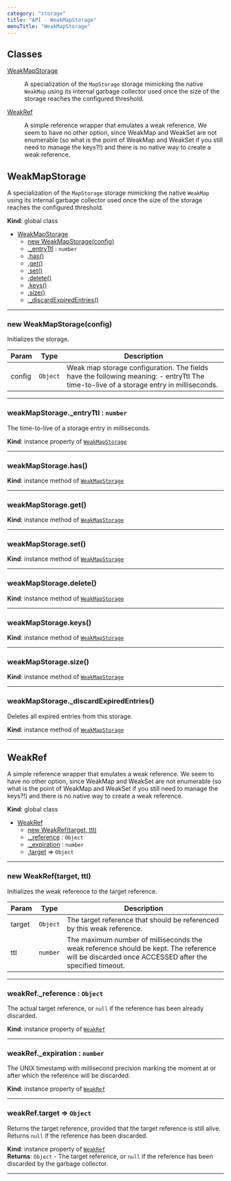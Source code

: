 ```yaml
---
category: "storage"
title: "API - WeakMapStorage"
menuTitle: "WeakMapStorage"
---
```


## Classes

<dl>
<dt><a href="#WeakMapStorage">WeakMapStorage</a></dt>
<dd><p>A specialization of the <code>MapStorage</code> storage mimicking the native
<code>WeakMap</code> using its internal garbage collector used once the size of
the storage reaches the configured threshold.</p>
</dd>
<dt><a href="#WeakRef">WeakRef</a></dt>
<dd><p>A simple reference wrapper that emulates a weak reference. We seem to have
no other option, since WeakMap and WeakSet are not enumerable (so what is
the point of WeakMap and WeakSet if you still need to manage the keys?!) and
there is no native way to create a weak reference.</p>
</dd>
</dl>

## WeakMapStorage&nbsp;<a name="WeakMapStorage" href="https://github.com/seznam/ima/blob/v18.0.0-rc.2/packages/core/src/storage/WeakMapStorage.js#L8" target="_blank"><span class="icon"><i class="fas fa-external-link-alt fa-xs"></i></span></a>
A specialization of the <code>MapStorage</code> storage mimicking the native
<code>WeakMap</code> using its internal garbage collector used once the size of
the storage reaches the configured threshold.

**Kind**: global class  

* [WeakMapStorage](#WeakMapStorage)
    * [new WeakMapStorage(config)](#new_WeakMapStorage_new)
    * [._entryTtl](#WeakMapStorage+_entryTtl) : <code>number</code>
    * [.has()](#WeakMapStorage+has)
    * [.get()](#WeakMapStorage+get)
    * [.set()](#WeakMapStorage+set)
    * [.delete()](#WeakMapStorage+delete)
    * [.keys()](#WeakMapStorage+keys)
    * [.size()](#WeakMapStorage+size)
    * [._discardExpiredEntries()](#WeakMapStorage+_discardExpiredEntries)


* * *

### new WeakMapStorage(config)&nbsp;<a name="new_WeakMapStorage_new"></a>
Initializes the storage.


| Param | Type | Description |
| --- | --- | --- |
| config | <code>Object</code> | Weak map storage configuration. The        fields have the following meaning:        - entryTtl The time-to-live of a storage entry in milliseconds. |


* * *

### weakMapStorage.\_entryTtl : <code>number</code>&nbsp;<a name="WeakMapStorage+_entryTtl" href="https://github.com/seznam/ima/blob/v18.0.0-rc.2/packages/core/src/storage/WeakMapStorage.js#L24" target="_blank"><span class="icon"><i class="fas fa-external-link-alt fa-xs"></i></span></a>
The time-to-live of a storage entry in milliseconds.

**Kind**: instance property of [<code>WeakMapStorage</code>](#WeakMapStorage)  

* * *

### weakMapStorage.has()&nbsp;<a name="WeakMapStorage+has" href="https://github.com/seznam/ima/blob/v18.0.0-rc.2/packages/core/src/storage/WeakMapStorage.js#L30" target="_blank"><span class="icon"><i class="fas fa-external-link-alt fa-xs"></i></span></a>
**Kind**: instance method of [<code>WeakMapStorage</code>](#WeakMapStorage)  

* * *

### weakMapStorage.get()&nbsp;<a name="WeakMapStorage+get" href="https://github.com/seznam/ima/blob/v18.0.0-rc.2/packages/core/src/storage/WeakMapStorage.js#L39" target="_blank"><span class="icon"><i class="fas fa-external-link-alt fa-xs"></i></span></a>
**Kind**: instance method of [<code>WeakMapStorage</code>](#WeakMapStorage)  

* * *

### weakMapStorage.set()&nbsp;<a name="WeakMapStorage+set" href="https://github.com/seznam/ima/blob/v18.0.0-rc.2/packages/core/src/storage/WeakMapStorage.js#L52" target="_blank"><span class="icon"><i class="fas fa-external-link-alt fa-xs"></i></span></a>
**Kind**: instance method of [<code>WeakMapStorage</code>](#WeakMapStorage)  

* * *

### weakMapStorage.delete()&nbsp;<a name="WeakMapStorage+delete" href="https://github.com/seznam/ima/blob/v18.0.0-rc.2/packages/core/src/storage/WeakMapStorage.js#L61" target="_blank"><span class="icon"><i class="fas fa-external-link-alt fa-xs"></i></span></a>
**Kind**: instance method of [<code>WeakMapStorage</code>](#WeakMapStorage)  

* * *

### weakMapStorage.keys()&nbsp;<a name="WeakMapStorage+keys" href="https://github.com/seznam/ima/blob/v18.0.0-rc.2/packages/core/src/storage/WeakMapStorage.js#L70" target="_blank"><span class="icon"><i class="fas fa-external-link-alt fa-xs"></i></span></a>
**Kind**: instance method of [<code>WeakMapStorage</code>](#WeakMapStorage)  

* * *

### weakMapStorage.size()&nbsp;<a name="WeakMapStorage+size" href="https://github.com/seznam/ima/blob/v18.0.0-rc.2/packages/core/src/storage/WeakMapStorage.js#L79" target="_blank"><span class="icon"><i class="fas fa-external-link-alt fa-xs"></i></span></a>
**Kind**: instance method of [<code>WeakMapStorage</code>](#WeakMapStorage)  

* * *

### weakMapStorage.\_discardExpiredEntries()&nbsp;<a name="WeakMapStorage+_discardExpiredEntries" href="https://github.com/seznam/ima/blob/v18.0.0-rc.2/packages/core/src/storage/WeakMapStorage.js#L88" target="_blank"><span class="icon"><i class="fas fa-external-link-alt fa-xs"></i></span></a>
Deletes all expired entries from this storage.

**Kind**: instance method of [<code>WeakMapStorage</code>](#WeakMapStorage)  

* * *

## WeakRef&nbsp;<a name="WeakRef" href="https://github.com/seznam/ima/blob/v18.0.0-rc.2/packages/core/src/storage/WeakMapStorage.js#L105" target="_blank"><span class="icon"><i class="fas fa-external-link-alt fa-xs"></i></span></a>
A simple reference wrapper that emulates a weak reference. We seem to have
no other option, since WeakMap and WeakSet are not enumerable (so what is
the point of WeakMap and WeakSet if you still need to manage the keys?!) and
there is no native way to create a weak reference.

**Kind**: global class  

* [WeakRef](#WeakRef)
    * [new WeakRef(target, ttl)](#new_WeakRef_new)
    * [._reference](#WeakRef+_reference) : <code>Object</code>
    * [._expiration](#WeakRef+_expiration) : <code>number</code>
    * [.target](#WeakRef+target) ⇒ <code>Object</code>


* * *

### new WeakRef(target, ttl)&nbsp;<a name="new_WeakRef_new"></a>
Initializes the weak reference to the target reference.


| Param | Type | Description |
| --- | --- | --- |
| target | <code>Object</code> | The target reference that should be referenced by        this weak reference. |
| ttl | <code>number</code> | The maximum number of milliseconds the weak        reference should be kept. The reference will be discarded once        ACCESSED after the specified timeout. |


* * *

### weakRef.\_reference : <code>Object</code>&nbsp;<a name="WeakRef+_reference" href="https://github.com/seznam/ima/blob/v18.0.0-rc.2/packages/core/src/storage/WeakMapStorage.js#L134" target="_blank"><span class="icon"><i class="fas fa-external-link-alt fa-xs"></i></span></a>
The actual target reference, or <code>null</code> if the reference has
been already discarded.

**Kind**: instance property of [<code>WeakRef</code>](#WeakRef)  

* * *

### weakRef.\_expiration : <code>number</code>&nbsp;<a name="WeakRef+_expiration" href="https://github.com/seznam/ima/blob/v18.0.0-rc.2/packages/core/src/storage/WeakMapStorage.js#L142" target="_blank"><span class="icon"><i class="fas fa-external-link-alt fa-xs"></i></span></a>
The UNIX timestamp with millisecond precision marking the moment at
or after which the reference will be discarded.

**Kind**: instance property of [<code>WeakRef</code>](#WeakRef)  

* * *

### weakRef.target ⇒ <code>Object</code>&nbsp;<a name="WeakRef+target" href="https://github.com/seznam/ima/blob/v18.0.0-rc.2/packages/core/src/storage/WeakMapStorage.js#L152" target="_blank"><span class="icon"><i class="fas fa-external-link-alt fa-xs"></i></span></a>
Returns the target reference, provided that the target reference is
still alive. Returns <code>null</code> if the reference has been discarded.

**Kind**: instance property of [<code>WeakRef</code>](#WeakRef)  
**Returns**: <code>Object</code> - The target reference, or <code>null</code> if the reference
        has been discarded by the garbage collector.  

* * *

